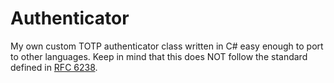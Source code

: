 # Authenticator

My own custom TOTP authenticator class written in C# easy enough to port to other languages. 
Keep in mind that this does NOT follow the standard defined in [RFC 6238](https://datatracker.ietf.org/doc/html/rfc6238).